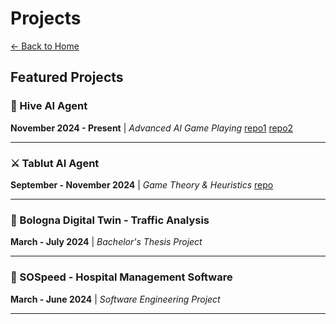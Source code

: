 # Projects

[← Back to Home](./README.md)

## Featured Projects

### 🐝 Hive AI Agent
**November 2024 - Present** | *Advanced AI Game Playing*
[repo1](https://github.com/KNGLJordan/strhive-to-fly)
[repo2](https://github.com/kristoji/Bees_Knees)

---

### ⚔️ Tablut AI Agent
**September - November 2024** | *Game Theory & Heuristics*
[repo](https://github.com/federico53/tulbaT)

---

### 🚗 Bologna Digital Twin - Traffic Analysis
**March - July 2024** | *Bachelor's Thesis Project*

---

### 🏥 SOSpeed - Hospital Management Software
**March - June 2024** | *Software Engineering Project*

---